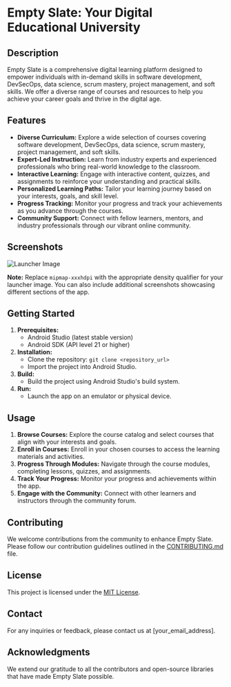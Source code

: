 # Empty Slate: Your Digital Educational University

## Description

Empty Slate is a comprehensive digital learning platform designed to empower individuals with in-demand skills in software development, DevSecOps, data science, scrum mastery, project management, and soft skills. We offer a diverse range of courses and resources to help you achieve your career goals and thrive in the digital age.

## Features

* **Diverse Curriculum:** Explore a wide selection of courses covering software development, DevSecOps, data science, scrum mastery, project management, and soft skills.
* **Expert-Led Instruction:** Learn from industry experts and experienced professionals who bring real-world knowledge to the classroom.
* **Interactive Learning:** Engage with interactive content, quizzes, and assignments to reinforce your understanding and practical skills.
* **Personalized Learning Paths:** Tailor your learning journey based on your interests, goals, and skill level.
* **Progress Tracking:** Monitor your progress and track your achievements as you advance through the courses.
* **Community Support:** Connect with fellow learners, mentors, and industry professionals through our vibrant online community.

## Screenshots

![Launcher Image](app/src/main/res/mipmap-xxxhdpi/ic_launcher.png)

**Note:** Replace `mipmap-xxxhdpi` with the appropriate density qualifier for your launcher image. You can also include additional screenshots showcasing different sections of the app.

## Getting Started

1. **Prerequisites:**
    * Android Studio (latest stable version)
    * Android SDK (API level 21 or higher)
2. **Installation:**
    * Clone the repository: `git clone <repository_url>`
    * Import the project into Android Studio.
3. **Build:**
    * Build the project using Android Studio's build system.
4. **Run:**
    * Launch the app on an emulator or physical device.

## Usage

1. **Browse Courses:** Explore the course catalog and select courses that align with your interests and goals.
2. **Enroll in Courses:** Enroll in your chosen courses to access the learning materials and activities.
3. **Progress Through Modules:** Navigate through the course modules, completing lessons, quizzes, and assignments.
4. **Track Your Progress:** Monitor your progress and achievements within the app.
5. **Engage with the Community:** Connect with other learners and instructors through the community forum.

## Contributing

We welcome contributions from the community to enhance Empty Slate. Please follow our contribution guidelines outlined in the [CONTRIBUTING.md](CONTRIBUTING.md) file.

## License

This project is licensed under the [MIT License](LICENSE).

## Contact

For any inquiries or feedback, please contact us at [your_email_address].

## Acknowledgments

We extend our gratitude to all the contributors and open-source libraries that have made Empty Slate possible.